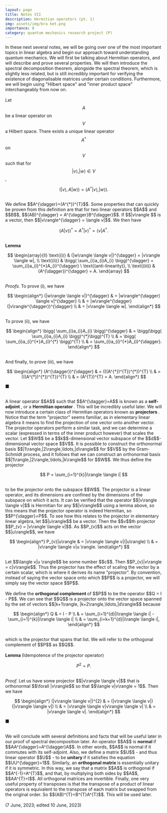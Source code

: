 ```yaml
---
layout: page
title: Notes VII
description: Hermitian operators (pt. 1) 
img: assets/img/bra ket.png
importance: 8
category: quantum mechanics research project (P)
---
```


In these next several notes, we will be going over one of the most important topics in linear algebra and begin our approach toward understanding quantum mechanics. We will first be talking about Hermitian operators, and will describe and prove several properties. We will then introduce the spectral decomposition theorem, alongside the spectral theorem, which is slightly less related, but is still incredibly important for verifying the existence of diagonalisable matrices under certain conditions. Furthermore, we will begin using "Hilbert space" and "inner product space" interchangeably from now on. 
<br>
<br>
Let $$A$$ be a linear operator on $$V$$ a Hilbert space. There exists a unique linear operator $$A^{\dagger}$$ on $$V$$ such that for $$|v\rangle, |w\rangle \in V$$, 
<br>

$$
(|v\rangle, A|w\rangle) = (A^{\dagger}|v\rangle, |w\rangle).
$$

<br>
We define $$A^{\dagger}=(A^{*})^{T}$$. Some properties that can quickly be proven from this definition are that for two linear operators $$A$$ and $$B$$, $$(AB)^{\dagger} = A^{\dagger}B^{\dagger}$$. If $$|v\rangle $$ is a vector, then $$|v\rangle^{\dagger} = \langle v|$$. We then have
<br>

$$
(A|v\rangle)^{\dagger} = A^{\dagger}|v\rangle^{\dagger} = \langle v| A^{\dagger}.
$$

<br>
<b> Lemma </b>  
<br>

$$
\begin{array}{ll}
    \text{(i)} & (|w\rangle \langle v|)^{\dagger} = |v\rangle \langle w|, \\
    \text{(ii)} & \bigg( \sum_{i}a_{i}A_{i} \bigg)^{\dagger} = \sum_{i}a_{i}^{*}A_{i}^{\dagger} \ \text{(anti-linearity)}, \\
    \text{(iii)} & (A^{\dagger})^{\dagger} = A.
\end{array}
$$

<br>
<i> Proofs. </i> To prove (i), we have
<br>

$$
\begin{align*}
(|w\rangle \langle v|)^{\dagger} & 
= |w\rangle^{\dagger} \langle v|^{\dagger} \\ & 
= |w\rangle^{\dagger} (|v\rangle^{\dagger})^{\dagger} \\ & 
= |v\rangle \langle w|.
\end{align*}
$$

<br>
To prove (ii), we have
<br>

$$
\begin{align*}
\bigg( \sum_{i}a_{i}A_{i} \bigg)^{\dagger} & 
= \bigg(\bigg( \sum_{i}a_{i}A_{i} \bigg)^{*}\bigg)^{T} \\ &
= \bigg( \sum_{i}a_{i}^{*}A_{i}^{*} \bigg)^{T} \\ &
= \sum_{i}a_{i}^{*}A_{i}^{\dagger}. 
\end{align*}
$$

<br>
And finally, to prove (iii), we have
<br>

$$
\begin{align*}
(A^{\dagger})^{\dagger} &
= (((A^{*})^{T})^{*})^{T} \\ & 
= (((A^{*})^{*})^{T})^{T} \\ & 
= (A^{T})^{T} = A. 
\end{align*}
$$

■

<br>
A linear operator $$A$$ such that $$A^{\dagger}=A$$ is known as a <b> self-adjoint </b>, or a <b> Hermitian operator </b>. This will be incredibly useful later. We will now introduce a certain class of Hermitian operators known as <b> projectors </b>. Notice that the term "projector" seems familiar, as in elementary linear algebra it means to find the projection of one vector onto another vector. The projector operators perform a similar task, and we can determine a scalar (expressed in terms of the inner product however) that scales the vector. Let $$W$$ be a $$k$$-dimensional vector subspace of the $$d$$-dimensional vector space $$V$$. It is possible to construct the orthonormal basis $$|1\rangle,|2\rangle,\ldots,|d\rangle$$ for $$V$$ by the Gram-Schmidt process, and it follows that we can construct an orthonormal basis $$|1\rangle,|2\rangle,\ldots,|k\rangle$$ for $$W$$. We thus define the projector
<br>

$$
P = \sum_{i=1}^{k}|i\rangle \langle i|
$$

<br>
to be the projector onto the subspace $$W$$. The projector is a linear operator, and its dimensions are confined by the dimensions of the subspace on which it acts. It can be verified that the operator $$|v\rangle \langle v|$$ is Hermitian for any $$|v\rangle$$ using a lemma above, so this means that the projector operator is indeed Hermitian, so $$P^{\dagger}=P$$. To see how this relates to the projector in elementary linear algebra, let $$|u\rangle$$ be a vector. Then the $$v$$th projector $$P_{v} = |v\rangle \langle v|$$. As $$P_{v}$$ acts on the vector $$|u\rangle$$, we have
<br>

$$
\begin{align*}
P_{v}|u\rangle & 
= |v\rangle \langle v|(|u\rangle) \\ &
= |v\rangle \langle v|u \rangle.
\end{align*}
$$

<br>
Let $$\langle v|u \rangle$$ be some number $$c$$. Then $$P_{v}|v\rangle = c|v\rangle$$. Thus the projector has the effect of scaling the vector by a certain scalar, which is where it derives its name "projector". By convention, instead of saying the vector space onto which $$P$$ is a projector, we will simply say the vector space $$P$$. 
<br>
<br>
We define the <b> orthogonal complement </b> of $$P$$ to be the operator $$Q = I - P$$. We can see that $$Q$$ is a projector onto the vector space spanned by the set of vectors $$|k+1\rangle, |k+2\rangle,\ldots,|d\rangle$$ because
<br>

$$
\begin{align*}
Q &
= I - P \\ & 
= \sum_{i=1}^{d}|i\rangle \langle i| - \sum_{i=1}^{k}|i\rangle \langle i| \\ & 
= \sum_{i=k+1}^{d}|i\rangle \langle i|,
\end{align*}
$$

<br>
which is the projector that spans that list. We will refer to the orthogonal complement of $$P$$ as $$Q$$. 
<br>
<br>
<b> Lemma </b> (Idempotence of the projector operator)
<br>

$$
P^{2} = P. 
$$

<br>
<i> Proof. </i> Let us have some projector $$|v\rangle \langle v|$$ that is orthonormal $$\forall |v\rangle$$ so that $$\langle v|v\rangle = 1$$. Then we have
<br>

$$
\begin{align*}
(|v\rangle \langle v|)^{2} &
= (|v\rangle \langle v|)(|v\rangle \langle v|) \\ &
= |v\rangle \langle v|v\rangle \langle v| \\ &
= |v\rangle \langle v|. 
\end{align*}
$$

■

<br>
We will conclude with several definitions and facts that will be useful later in our proof of spectral decomposition later. An operator $$A$$ is <b> normal </b> if $$AA^{\dagger}=A^{\dagger}A$$. In other words, $$A$$ is normal if it commutes with its self-adjoint. Also, we define a matrix $$U$$ - and thus linear operator $$U$$ - to be <b> unitary </b> if it satisfies the equation $$UU^{\dagger}=1$$. Similarly, an <b> orthogonal matrix </b> is essentially unitary if it is symmetric. In this way, we say that a matrix $$A$$ is orthogonal if $$A^{-1}=A^{T}$$, and that, by multiplying both sides by $$A$$, $$AA^{T}=I$$. All orthogonal matrices are invertible. Finally, one very useful property of transposes is that the transpose of a product of linear operators is equivalent to the transpose of each matrix but swapped from the original order. So $$(AB)^{T}=B^{T}A^{T}$$. This will be used later. 
<br>
<br>
(7 June, 2023; edited 10 June, 2023)